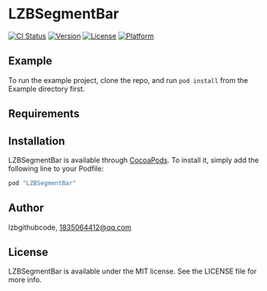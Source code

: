 # LZBSegmentBar

[![CI Status](http://img.shields.io/travis/lzbgithubcode/LZBSegmentBar.svg?style=flat)](https://travis-ci.org/lzbgithubcode/LZBSegmentBar)
[![Version](https://img.shields.io/cocoapods/v/LZBSegmentBar.svg?style=flat)](http://cocoapods.org/pods/LZBSegmentBar)
[![License](https://img.shields.io/cocoapods/l/LZBSegmentBar.svg?style=flat)](http://cocoapods.org/pods/LZBSegmentBar)
[![Platform](https://img.shields.io/cocoapods/p/LZBSegmentBar.svg?style=flat)](http://cocoapods.org/pods/LZBSegmentBar)

## Example

To run the example project, clone the repo, and run `pod install` from the Example directory first.

## Requirements

## Installation

LZBSegmentBar is available through [CocoaPods](http://cocoapods.org). To install
it, simply add the following line to your Podfile:

```ruby
pod "LZBSegmentBar"
```

## Author

lzbgithubcode, 1835064412@qq.com

## License

LZBSegmentBar is available under the MIT license. See the LICENSE file for more info.
